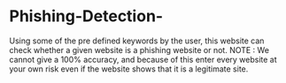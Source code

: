 # Phishing-Detection-
Using some of the pre defined keywords by the user, this website can check whether a given website is a phishing website or not. NOTE : We cannot give a 100% accuracy, and because of this enter every website at your own risk even if the website shows that it is a legitimate site.
